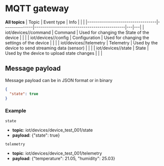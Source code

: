 # MQTT gateway

 **All topics**
| Topic                             | Event type    | Info                                         |   |   |
|-----------------------------------|---------------|----------------------------------------------|---|---|
| iot/devices/<device-id>/command   | Command       | Used for changing the State of the device    |   |   |
| iot/devices/<device-id>/config    | Configuration | Used for changing the settings of the device |   |   |
| iot/devices/<device-id>/telemetry | Telemetry     | Used by the device to send streaming data (sensor)    |   |   |
| iot/devices/<device-id>/state     | State         | Used by the device to upload state changes   |   |   |

## Message payload
Message payload can be in JSON format or in binary
```json
{
  "state": true
}
```

### Example
`state`
- **topic**: iot/devices/device_test_001/state
- **payload**: {"state": true}

`telemetry`
- **topic**: iot/devices/device_test_001/telemetry
- **payload**: {"temperature": 21.05, "humidity": 25.03}


